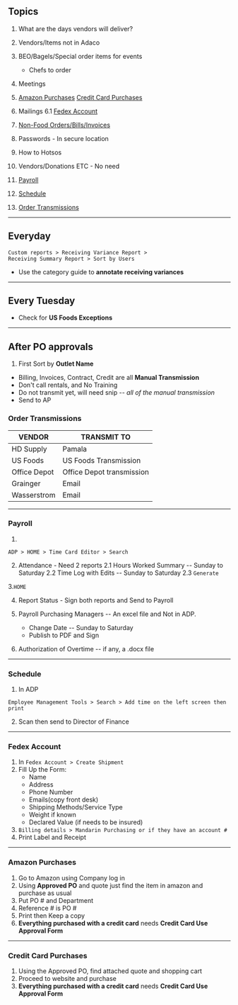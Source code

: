 ## Topics

1. What are the days vendors will deliver?

2. Vendors/Items not in Adaco

3. BEO/Bagels/Special order items for events
	* Chefs to order

4. Meetings

5. [Amazon Purchases](#amazon-purchases) [Credit Card Purchases](#credit-card-purchases)

6. Mailings
	6.1 [Fedex Account](#fedex-account)

7. [Non-Food Orders/Bills/Invoices](#after-po-approvals)

8. Passwords - In secure location

9. How to Hotsos

10. Vendors/Donations ETC - No need

11. [Payroll](#payroll)

12. [Schedule](#schedule)

13. [Order Transmissions](#order-transmissions)

---

## Everyday

```
Custom reports > Receiving Variance Report > 
Receiving Summary Report > Sort by Users
```
* Use the category guide to **annotate receiving variances**
---

## Every Tuesday

* Check for **US Foods Exceptions**

---

## After PO approvals

1. First Sort by **Outlet Name**
* Billing, Invoices, Contract, Credit are all **Manual Transmission**
* Don't call rentals, and No Training
* Do not transmit yet, will need snip -- *all of the manual transmission*
* Send to AP

### Order Transmissions

| VENDOR       | TRANSMIT TO               |
|--------------|---------------------------|
| HD Supply    | Pamala                    |
| US Foods     | US Foods Transmission     |
| Office Depot | Office Depot transmission |
| Grainger     | Email                     |
| Wasserstrom  | Email                     |

---

### Payroll

1. 
```
ADP > HOME > Time Card Editor > Search
```

2. Attendance - Need 2 reports
	2.1 Hours Worked Summary -- Sunday to Saturday
	2.2 Time Log with Edits -- Sunday to Saturday
	2.3 `Generate`

3.`HOME`

4. Report Status - Sign both reports and Send to Payroll

5. Payroll Purchasing Managers -- An excel file and Not in ADP.
	* Change Date -- Sunday to Saturday
	* Publish to PDF and Sign

6. Authorization of Overtime -- if any, a .docx file 

---

### Schedule

1. In ADP
```
Employee Management Tools > Search > Add time on the left screen then print
```

2. Scan then send to Director of Finance

---

### Fedex Account

1. In `Fedex Account > Create Shipment`
2. Fill Up the Form: 
	* Name
	* Address
	* Phone Number
	* Emails(copy front desk)
	* Shipping Methods/Service Type
	* Weight if known
	* Declared Value (if needs to be insured)
3. `Billing details > Mandarin Purchasing or if they have an account #`
4. Print Label and Receipt

---

### Amazon Purchases 

1. Go to Amazon using Company log in
2. Using **Approved PO** and quote just find the item in amazon and purchase as usual
3. Put PO # and Department
4. Reference # is PO #
5. Print then Keep a copy
6. **Everything purchased with a credit card** needs **Credit Card Use Approval Form**

---

### Credit Card Purchases

1. Using the Approved PO, find attached quote and shopping cart
2. Proceed to website and purchase
3. **Everything purchased with a credit card** needs **Credit Card Use Approval Form**



